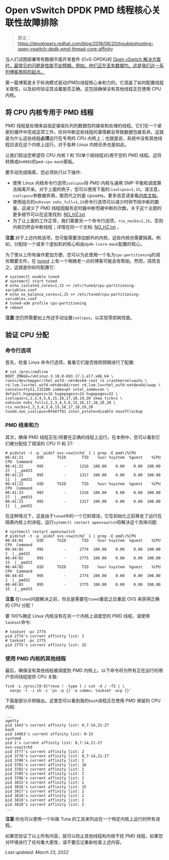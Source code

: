 # Open vSwitch DPDK PMD 线程核心关联性故障排除

> 原文：<https://developers.redhat.com/blog/2018/06/20/troubleshooting-open-vswitch-dpdk-pmd-thread-core-affinity>

当人们试图部署带有数据平面开发套件 (OvS-DPDK)的 [Open vSwitch 解决方案时，最常见的问题是性能不如预期。例如，他们正在丢失数据包。这是我们这一系列博客旅程的起点。](http://docs.openvswitch.org/en/latest/intro/install/dpdk/)

第一篇博客是关于轮询模式驱动(PMD)线程核心亲和力的。它涵盖了如何配置线程关联性，以及如何验证其设置是否正确。这包括确保没有其他线程正在使用 CPU 内核。

## 将 CPU 内核专用于 PMD 线程

PMD 线程是处理来自指定接收队列的数据包的接收和处理的线程。它们在一个紧密的循环中完成这项工作，任何中断这些线程的事情都会导致数据包被丢弃。这就是为什么这些线程**必须**运行在专用的 CPU 内核上；也就是说，系统中没有其他线程应该在这个内核上运行。对于各种 Linux 内核任务也是如此。

让我们假设您希望将 CPU 内核 1 和 15(单个超线程对)用于您的 PMD 线程。这将转换成`0x8002`的`pmd-cpu-mask`蒙版。

要手动完成隔离，您必须执行以下操作:

*   使用 Linux 内核命令行选项`isolcpus`将 PMD 内核与通用 SMP 平衡和调度算法隔离开来。对于上面的例子，您可以使用下面的:`isolcpus=1,15`。请注意，`isolcpus=`参数被弃用，取而代之的是 cpusets。更多信息请查看[内核文档](https://www.kernel.org/doc/Documentation/admin-guide/kernel-parameters.txt)。
*   使用组合的`nohz=on nohz_full=1,15`命令行选项可以减少时钟节拍中断的数量。这减少了 PMD 线程因服务定时器中断而被中断的次数。关于这个主题的更多细节可以在这里找到: [NO_HZ.txt](https://www.kernel.org/doc/Documentation/timers/NO_HZ.txt)
*   为了让上面的工作正常，我们需要另一个命令行选项，`rcu_nocbs=1,15`，否则内核仍然会中断线程；详情在同一个文档: [NO_HZ.txt](https://www.kernel.org/doc/Documentation/timers/NO_HZ.txt) 。

**注意**:对于上述内核选项，您可能需要添加额外的内核，这些内核也需要隔离。例如，分配给一个或多个虚拟机的核心和由`dpdk-lcore-mask`配置的核心。

为了使以上所有操作更加方便，您可以为此使用一个名为`cpu-partitioning`的调优概要文件。在 [tuned](https://servicesblog.redhat.com/2012/04/16/tuning-your-system-with-tuned/) 上有一个稍微老一点的博客可能会有帮助。然而，简而言之，这就是你如何配置它:

```
# systemctl enable tuned
# systemctl start tuned
# echo isolated_cores=1,15 >> /etc/tuned/cpu-partitioning-variables.conf
# echo no_balance_cores=1,15 >> /etc/tuned/cpu-partitioning-variables.conf
# tuned-adm profile cpu-partitioning
# reboot
```

**注意**:您仍然需要如上所述手动设置`isolcpus`，以实现零损耗性能。

## 验证 CPU 分配

### 命令行选项

首先，检查 Linux 命令行选项，看看它们是否按照预期进行了配置:

```
# cat /proc/cmdline
BOOT_IMAGE=/vmlinuz-3.10.0-693.17.1.el7.x86_64 \
root=/dev/mapper/rhel_wsfd--netdev64-root ro crashkernel=auto \
rd.lvm.lv=rhel_wsfd-netdev64/root rd.lvm.lv=rhel_wsfd-netdev64/swap \
console=ttyS1,115200 iommu=pt intel_iommu=on \
default_hugepagesz=1G hugepagesz=1G hugepages=32 \
isolcpus=1,2,3,4,5,6,15,16,17,18,19,20 skew_tick=1 \
nohz=on nohz_full=1,2,3,4,5,6,15,16,17,18,19,20 \
rcu_nocbs=1,2,3,4,5,6,15,16,17,18,19,20
tuned.non_isolcpus=0fe07f81 intel_pstate=disable nosoftlockup

```

### PMD 线亲和力

其次，确保 PMD 线程正在/将要在正确的线程上运行。在本例中，您可以看到它们被分配给了错误的 CPU 11 和 27:

```
# pidstat -t -p `pidof ovs-vswitchd` 1 | grep -E pmd\|%CPU
06:41:21      UID      TGID       TID    %usr %system  %guest    %CPU   CPU  Command
06:41:22      995         -      1316  100.00    0.00    0.00  100.00    27  |__pmd33
06:41:22      995         -      1317  100.00    0.00    0.00  100.00    11  |__pmd32
06:41:22      UID      TGID       TID    %usr %system  %guest    %CPU   CPU  Command
06:41:23      995         -      1316  100.00    0.00    0.00  100.00    27  |__pmd33
06:41:23      995         -      1317  100.00    0.00    0.00  100.00    11  |__pmd32
```

在这种情况下，这是由于`tuned`中的一个已知错误，它在初始化之前移走了运行在隔离内核上的进程。运行`sytemctl restart openvswitch`将解决这个具体问题:

```
# systemctl restart openvswitch
# pidstat -t -p `pidof ovs-vswitchd` 1 | grep -E pmd\|%CPU
06:44:01      UID      TGID       TID    %usr %system  %guest    %CPU   CPU  Command
06:44:02      995         -      2774  100.00    0.00    0.00  100.00     1  |__pmd32
06:44:02      995         -      2775  100.00    0.00    0.00  100.00    15  |__pmd33
06:44:02      UID      TGID       TID    %usr %system  %guest    %CPU   CPU  Command
06:44:03      995         -      2774  100.00    0.00    0.00  100.00     1  |__pmd32
06:44:03      995         -      2775  100.00    0.00    0.00  100.00    15  |__pmd33
```

**注意**:在`tuned`问题解决之前，你总是需要在`tuned`重启之后重启 OVS 来获得正确的 CPU 分配！

要 100%确定 Linux 内核没有在另一个内核上调度您的 PMD 线程，请使用`taskset`命令:

```
# taskset -pc 2774
pid 2774's current affinity list: 1
# taskset -pc 2775
pid 2775's current affinity list: 15
```

### 使用 PMD 内核的其他线程

最后，确保没有其他线程被调度到 PMD 内核上。以下命令将为所有正在运行的用户空间线程提供 CPU 关联:

```
find -L /proc/[0-9]*/exe ! -type l | cut -d / -f3 | \
  xargs -l -i sh -c 'ps -p {} -o comm=; taskset -acp {}'
```

下面是部分示例输出。这里您可以看到我的`bash`进程正在使用 PMD 保留的 CPU 内核:

```
...
agetty
pid 1443's current affinity list: 0,7-14,21-27
bash
pid 14863's current affinity list: 0-15
systemd
pid 1's current affinity list: 0,7-14,21-27
ovs-vswitchd
pid 3777's current affinity list: 2
pid 3778's current affinity list: 0,7-14,21-27
pid 3780's current affinity list: 2
pid 3781's current affinity list: 16
pid 3782's current affinity list: 2
pid 3785's current affinity list: 2
pid 3786's current affinity list: 2
pid 3815's current affinity list: 1
pid 3816's current affinity list: 15
pid 3817's current affinity list: 2
pid 3818's current affinity list: 2
pid 3819's current affinity list: 2
pid 3820's current affinity list: 2
...
```

**注意**:你也可以使用一个叫做 Tuna 的工具来列出在一个特定内核上运行的所有进程。

如果您验证了以上所有内容，就可以防止其他线程和内核干扰 PMD 线程。如果您对环境进行了任何重大更改，请不要忘记重新检查上述内容。

*Last updated: March 23, 2022*